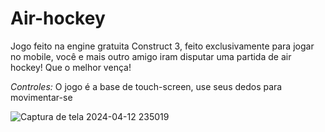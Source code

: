 # Air-hockey

Jogo feito na engine gratuita Construct 3, feito exclusivamente para jogar no mobile, você e mais outro amigo iram disputar uma partida de air hockey! Que o melhor vença!

*Controles:*
O jogo é a base de touch-screen, use seus dedos para movimentar-se


![Captura de tela 2024-04-12 235019](https://github.com/Eric-Cartmans-Mom/Air-hockey/assets/163336615/8186dee2-6dc3-40b2-af57-e05c7730a6a8)
